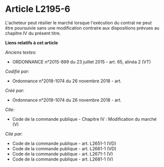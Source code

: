 # Article L2195-6

L'acheteur peut résilier le marché lorsque l'exécution du contrat ne peut être poursuivie sans une modification contraire aux
dispositions prévues au chapitre IV du présent titre.

**Liens relatifs à cet article**

_Anciens textes_:

  - ORDONNANCE n°2015-899 du 23 juillet 2015 - art. 65, alinéa 2 (VT)

_Codifié par_:

  - Ordonnance n°2018-1074 du 26 novembre 2018 - art.

_Créé par_:

  - Ordonnance n°2018-1074 du 26 novembre 2018 - art.

_Cite_:

  - Code de la commande publique -  Chapitre IV : Modification du marché (V)

_Cité par_:

  - Code de la commande publique - art. L2651-1 (VD)
  - Code de la commande publique - art. L2661-1 (VD)
  - Code de la commande publique - art. L2671-1 (V)
  - Code de la commande publique - art. L2681-1 (V)
